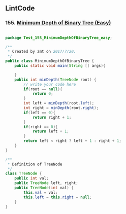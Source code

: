 ## LintCode
### 155. <a href="http://www.lintcode.com/en/problem/minimum-depth-of-binary-tree/"> Minimum Depth of Binary Tree (Easy) </a>

```java

package Test_155_MinimumDepthOfBinaryTree_easy;

/**
 * Created by zmt on 2017/7/20.
 */
public class MinimumDepthOfBinaryTree {
    public static void main(String [] args){

    }
    public int minDepth(TreeNode root) {
        // write your code here
        if(root == null){
            return 0;
        }
        int left = minDepth(root.left);
        int right = minDepth(root.right);
        if(left == 0){
            return right + 1;
        }
        if(right == 0){
            return left + 1;
        }
        return left < right ? left + 1 : right + 1;
    }
}

/**
 * Definition of TreeNode
 */
class TreeNode {
    public int val;
    public TreeNode left, right;
    public TreeNode(int val) {
        this.val = val;
        this.left = this.right = null;
    }
}

```